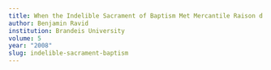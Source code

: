 ```yaml
---
title: When the Indelible Sacrament of Baptism Met Mercantile Raison d'Etat
author: Benjamin Ravid
institution: Brandeis University
volume: 5
year: "2008"
slug: indelible-sacrament-baptism
---
```

